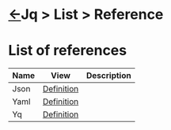 <head><link rel="stylesheet" href="../../../md.css"/><script src="../../../md.js"></script></head>

[//]: #(Reference)
[Repo_Readme]:   ../README.md
[Json_Whatis]:   ../../json/README.md
[Yaml_Whatis]:   ../../yaml/README.md
[Yq_Whatis]:     ../../yq/README.md


# [&larr;][Repo_Readme]Jq > List > Reference
# List of references
|Name|View|Description|
|--|--|--|
|Json|[Definition][Json_Whatis]
|Yaml|[Definition][Yaml_Whatis]
|Yq|[Definition][Yq_Whatis]
<br>



